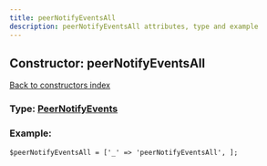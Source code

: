 ```yaml
---
title: peerNotifyEventsAll
description: peerNotifyEventsAll attributes, type and example
---
```

## Constructor: peerNotifyEventsAll  
[Back to constructors index](index.md)






### Type: [PeerNotifyEvents](../types/PeerNotifyEvents.md)


### Example:

```
$peerNotifyEventsAll = ['_' => 'peerNotifyEventsAll', ];
```